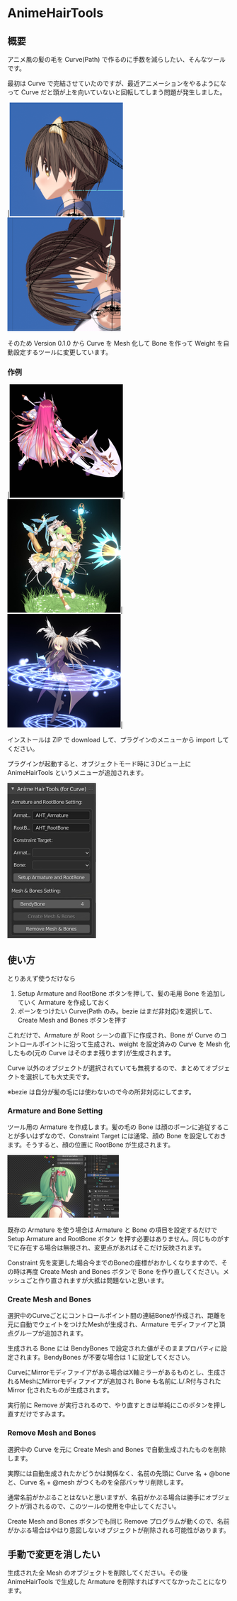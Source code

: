 # AnimeHairTools

## 概要

アニメ風の髪の毛を Curve(Path) で作るのに手数を減らしたい、そんなツールです。

最初は Curve で完結させていたのですが、最近アニメーションをやるようになって Curve だと頭が上を向いていないと回転してしまう問題が発生しました。

|<img src="https://github.com/oja-bitterlife/AnimeHairTools/blob/master/sample/curve-top.png" width="256px" height="256px">|<img src="https://github.com/oja-bitterlife/AnimeHairTools/blob/master/sample/curve-side.png" width="256px" height="256px">

そのため Version 0.1.0 から Curve を Mesh 化して Bone を作って Weight を自動設定するツールに変更しています。

### 作例
|<img src="https://github.com/oja-bitterlife/AnimeHairTools/blob/master/sample/maribe.jpg" width="256px" height="256px">|<img src="https://github.com/oja-bitterlife/AnimeHairTools/blob/master/sample/emeruda.jpg" width="256px" height="256px">|<img src="https://github.com/oja-bitterlife/AnimeHairTools/blob/master/sample/sorano.jpg" width="256px" height="256px">|

インストールは ZIP で download して、プラグインのメニューから import してください。

プラグインが起動すると、オブジェクトモード時に３Dビュー上に AnimeHairTools というメニューが追加されます。

<img src="https://github.com/oja-bitterlife/AnimeHairTools/blob/master/sample/3d-view.jpg">

## 使い方

とりあえず使うだけなら

1. Setup Armature and RootBone ボタンを押して、髪の毛用 Bone を追加していく Armature を作成しておく
1. ボーンをつけたい Curve(Path のみ。bezie はまだ非対応)を選択して、Create Mesh and Bones ボタンを押す

これだけで、Armature が Root シーンの直下に作成され、Bone が Curve のコントロールポイントに沿って生成され、weight を設定済みの Curve を Mesh 化したもの(元の Curve はそのまま残ります)が生成されます。

Curve 以外のオブジェクトが選択されていても無視するので、まとめてオブジェクトを選択しても大丈夫です。

※bezie は自分が髪の毛には使わないので今の所非対応にしてます。

### Armature and Bone Setting

ツール用の Armature を作成します。髪の毛の Bone は顔のボーンに追従することが多いはずなので、Constraint Target には通常、顔の Bone を設定しておきます。そうすると、顔の位置に RootBone が生成されます。

<img src="https://github.com/oja-bitterlife/AnimeHairTools/blob/master/sample/ATH_Armature_setup.jpg" width="50%" height="50%">

既存の Armature を使う場合は Armature と Bone の項目を設定するだけで Setup Armature and RootBone ボタン を押す必要はありません。同じものがすでに存在する場合は無視され、変更点があればそこだけ反映されます。

Constraint 先を変更した場合今までのBoneの座標がおかしくなりますので、その時は再度 Create Mesh and Bones ボタンで Bone を作り直してください。メッシュごと作り直されますが大抵は問題ないと思います。

### Create Mesh and Bones

選択中のCurveごとにコントロールポイント間の連結Boneが作成され、距離を元に自動でウェイトをつけたMeshが生成され、Armature モディファイアと頂点グループが追加されます。

生成される Bone には BendyBones で設定された値がそのままプロパティに設定されます。BendyBones が不要な場合は 1 に設定してください。

CurveにMirrorモディファイアがある場合はX軸ミラーがあるものとし、生成されるMeshにMirrorモディファイアが追加され Bone も名前に.L/.R付与された Mirror 化されたものが生成されます。

実行前に Remove が実行されるので、やり直すときは単純にこのボタンを押し直すだけですみます。

### Remove Mesh and Bones

選択中の Curve を元に Create Mesh and Bones で自動生成されたものを削除します。

実際には自動生成されたかどうかは関係なく、名前の先頭に Curve 名 + @bone と、Curve 名 + @mesh がつくものを全部バッサリ削除します。

通常名前がかぶることはないと思いますが、名前がかぶる場合は勝手にオブジェクトが消されるので、このツールの使用を中止してください。

Create Mesh and Bones ボタンでも同じ Remove プログラムが動くので、名前がかぶる場合はやはり意図しないオブジェクトが削除される可能性があります。

## 手動で変更を消したい

生成された全 Mesh のオブジェクトを削除してください。その後 AnimeHairTools で生成した Armature を削除すればすべてなかったことになります。

